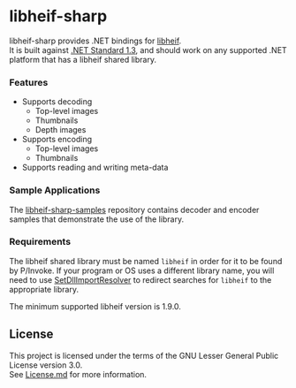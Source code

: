 # libheif-sharp

libheif-sharp provides .NET bindings for [libheif](https://github.com/strukturag/libheif).   
It is built against [.NET Standard 1.3](https://docs.microsoft.com/en-us/dotnet/standard/net-standard), and should work on any supported .NET platform that has a libheif shared library.

### Features

* Supports decoding
    * Top-level images
    * Thumbnails
    * Depth images
* Supports encoding
    *  Top-level images
    *  Thumbnails
* Supports reading and writing meta-data

### Sample Applications

The [libheif-sharp-samples](https://github.com/0xC0000054/libheif-sharp-samples) repository contains decoder and encoder samples that demonstrate the use of the library.

### Requirements

The libheif shared library must be named `libheif` in order for it to be found by P/Invoke.
If your program or OS uses a different library name, you will need to use [SetDllImportResolver](https://docs.microsoft.com/en-us/dotnet/api/system.runtime.interopservices.nativelibrary.setdllimportresolver?view=netcore-3.1) to redirect searches for `libheif` to the appropriate library.

The minimum supported libheif version is 1.9.0.

## License

This project is licensed under the terms of the GNU Lesser General Public License version 3.0.   
See [License.md](License.md) for more information.